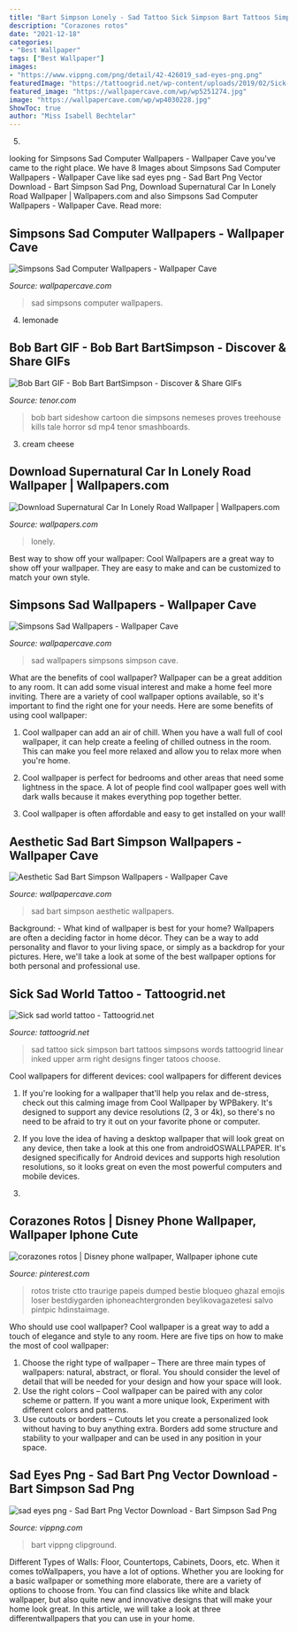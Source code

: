 ```yaml
---
title: "Bart Simpson Lonely - Sad Tattoo Sick Simpson Bart Tattoos Simpsons Words Tattoogrid Linear Inked Upper Arm Right Designs Finger Tatoos Choose"
description: "Corazones rotos"
date: "2021-12-18"
categories:
- "Best Wallpaper"
tags: ["Best Wallpaper"]
images:
- "https://www.vippng.com/png/detail/42-426019_sad-eyes-png.png"
featuredImage: "https://tattoogrid.net/wp-content/uploads/2019/02/Sick-sad-world-tattoo.jpg"
featured_image: "https://wallpapercave.com/wp/wp5251274.jpg"
image: "https://wallpapercave.com/wp/wp4030228.jpg"
ShowToc: true
author: "Miss Isabell Bechtelar"
---
```



5.

	

		
looking for Simpsons Sad Computer Wallpapers - Wallpaper Cave you've came to the right place. We have 8 Images about Simpsons Sad Computer Wallpapers - Wallpaper Cave like sad eyes png - Sad Bart Png Vector Download - Bart Simpson Sad Png, Download Supernatural Car In Lonely Road Wallpaper | Wallpapers.com and also Simpsons Sad Computer Wallpapers - Wallpaper Cave. Read more:
		
    
## Simpsons Sad Computer Wallpapers - Wallpaper Cave

<img loading=lazy src="https://wallpapercave.com/wp/wp5946457.jpg" onerror="this.onerror=null;this.src='https://tse2.mm.bing.net/th?id=OIP.OkqL-O1av88Gb60bNx6LbwHaEK&amp;pid=15.1';" alt="Simpsons Sad Computer Wallpapers - Wallpaper Cave">

_Source: wallpapercave.com_

>sad simpsons computer wallpapers. 

	

4. lemonade 

    
## Bob Bart GIF - Bob Bart BartSimpson - Discover &amp; Share GIFs

<img loading=lazy src="https://media1.tenor.com/images/76de318a888ba86f7befb702112f6c6b/tenor.gif?itemid=17931241" onerror="this.onerror=null;this.src='https://tse2.mm.bing.net/th?id=OIP.dt4xioiLqG9777cCES9sawHaFk&amp;pid=15.1';" alt="Bob Bart GIF - Bob Bart BartSimpson - Discover &amp; Share GIFs">

_Source: tenor.com_

>bob bart sideshow cartoon die simpsons nemeses proves treehouse kills tale horror sd mp4 tenor smashboards. 

	

3. cream cheese 

    
## Download Supernatural Car In Lonely Road Wallpaper | Wallpapers.com

<img loading=lazy src="https://wallpapers.com/images/high/supernatural-car-in-lonely-road-w7cbwzayspjpfft0.jpg" onerror="this.onerror=null;this.src='https://tse1.mm.bing.net/th?id=OIP.Od02RxplkPhAyi7HoPDxgAHaEK&amp;pid=15.1';" alt="Download Supernatural Car In Lonely Road Wallpaper | Wallpapers.com">

_Source: wallpapers.com_

>lonely. 

	

Best way to show off your wallpaper:
Cool Wallpapers are a great way to show off your wallpaper. They are easy to make and can be customized to match your own style.

    
## Simpsons Sad Wallpapers - Wallpaper Cave

<img loading=lazy src="https://wallpapercave.com/wp/wp4030228.jpg" onerror="this.onerror=null;this.src='https://tse3.mm.bing.net/th?id=OIP.JPeWSr_QMxX4pNcEkhKWbAHaLH&amp;pid=15.1';" alt="Simpsons Sad Wallpapers - Wallpaper Cave">

_Source: wallpapercave.com_

>sad wallpapers simpsons simpson cave. 

	

What are the benefits of cool wallpaper?
Wallpaper can be a great addition to any room. It can add some visual interest and make a home feel more inviting. There are a variety of cool wallpaper options available, so it's important to find the right one for your needs. Here are some benefits of using cool wallpaper: 
1. Cool wallpaper can add an air of chill. When you have a wall full of cool wallpaper, it can help create a feeling of chilled outness in the room. This can make you feel more relaxed and allow you to relax more when you're home. 

2. Cool wallpaper is perfect for bedrooms and other areas that need some lightness in the space. A lot of people find cool wallpaper goes well with dark walls because it makes everything pop together better. 

3. Cool wallpaper is often affordable and easy to get installed on your wall!

    
## Aesthetic Sad Bart Simpson Wallpapers - Wallpaper Cave

<img loading=lazy src="https://wallpapercave.com/wp/wp5251274.jpg" onerror="this.onerror=null;this.src='https://tse1.mm.bing.net/th?id=OIP.38XvoB2Q6v98K9kMvAmdDgHaNK&amp;pid=15.1';" alt="Aesthetic Sad Bart Simpson Wallpapers - Wallpaper Cave">

_Source: wallpapercave.com_

>sad bart simpson aesthetic wallpapers. 

	

Background: - What kind of wallpaper is best for your home?
Wallpapers are often a deciding factor in home décor. They can be a way to add personality and flavor to your living space, or simply as a backdrop for your pictures. Here, we'll take a look at some of the best wallpaper options for both personal and professional use.

    
## Sick Sad World Tattoo - Tattoogrid.net

<img loading=lazy src="https://tattoogrid.net/wp-content/uploads/2019/02/Sick-sad-world-tattoo.jpg" onerror="this.onerror=null;this.src='https://tse3.mm.bing.net/th?id=OIP.8X92I3zniTRkNW_zotbgDgHaHa&amp;pid=15.1';" alt="Sick sad world tattoo - Tattoogrid.net">

_Source: tattoogrid.net_

>sad tattoo sick simpson bart tattoos simpsons words tattoogrid linear inked upper arm right designs finger tatoos choose. 

	

Cool wallpapers for different devices:
cool wallpapers for different devices 

1. If you're looking for a wallpaper that'll help you relax and de-stress, check out this calming image from Cool Wallpaper by WPBakery. It's designed to support any device resolutions (2, 3 or 4k), so there's no need to be afraid to try it out on your favorite phone or computer.

2. If you love the idea of having a desktop wallpaper that will look great on any device, then take a look at this one from androidOSWALLPAPER. It's designed specifically for Android devices and supports high resolution resolutions, so it looks great on even the most powerful computers and mobile devices.

3.

    
## Corazones Rotos | Disney Phone Wallpaper, Wallpaper Iphone Cute

<img loading=lazy src="https://i.pinimg.com/736x/e0/da/0d/e0da0d58b74039f5d6ce00faa00f90e4.jpg" onerror="this.onerror=null;this.src='https://tse1.mm.bing.net/th?id=OIP.i6pS6OphEyVDdtQjs4Zn6AAAAA&amp;pid=15.1';" alt="corazones rotos | Disney phone wallpaper, Wallpaper iphone cute">

_Source: pinterest.com_

>rotos triste ctto traurige papeis dumped bestie bloqueo ghazal emojis loser bestdiygarden iphoneachtergronden beylikovagazetesi salvo pintpic hdinstaimage. 

	

Who should use cool wallpaper?
Cool wallpaper is a great way to add a touch of elegance and style to any room. Here are five tips on how to make the most of cool wallpaper: 
1) Choose the right type of wallpaper – There are three main types of wallpapers: natural, abstract, or floral. You should consider the level of detail that will be needed for your design and how your space will look. 
2) Use the right colors – Cool wallpaper can be paired with any color scheme or pattern. If you want a more unique look, Experiment with different colors and patterns. 
3) Use cutouts or borders – Cutouts let you create a personalized look without having to buy anything extra. Borders add some structure and stability to your wallpaper and can be used in any position in your space.

    
## Sad Eyes Png - Sad Bart Png Vector Download - Bart Simpson Sad Png

<img loading=lazy src="https://www.vippng.com/png/detail/42-426019_sad-eyes-png.png" onerror="this.onerror=null;this.src='https://tse4.mm.bing.net/th?id=OIP.yMJS6mc1QyoJuwcnr9Mm-AHaKV&amp;pid=15.1';" alt="sad eyes png - Sad Bart Png Vector Download - Bart Simpson Sad Png">

_Source: vippng.com_

>bart vippng clipground. 

	

Different Types of Walls: Floor, Countertops, Cabinets, Doors, etc.
When it comes toWallpapers, you have a lot of options. Whether you are looking for a basic wallpaper or something more elaborate, there are a variety of options to choose from. You can find classics like white and black wallpaper, but also quite new and innovative designs that will make your home look great. In this article, we will take a look at three differentwallpapers that you can use in your home.

